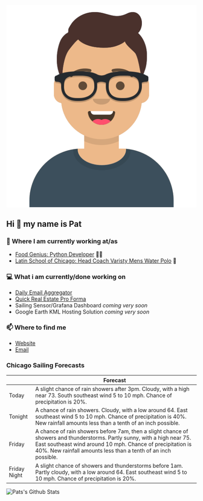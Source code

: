 [![Social banner for p-j-falconer](https://raw.githubusercontent.com/P-J-FALCONER/P-J-FALCONER/master/assets/avataaars.svg)](https://patfalconer.com/)
## Hi :wave: my name is Pat

### 💼 Where I am currently working at/as
- [Food Genius: Python Developer](https://getfoodgenius.com/) 🍔🐍
- [Latin School of Chicago: Head Coach Varisty Mens Water Polo](https://www.latinschool.org/) 🤽


### 💻 What i am currently/done working on
 - [Daily Email Aggregator](https://github.com/P-J-FALCONER/dott_daily_mail)
 - [Quick Real Estate Pro Forma](https://github.com/P-J-FALCONER/henry)
 - Sailing Sensor/Grafana Dashboard *coming very soon*
 - Google Earth KML Hosting Solution *coming very soon*

### 📫 Where to find me
 - [Website](https://patfalconer.com/)
 - [Email](mailto:patrick.j.falconer@gmail.com)


### Chicago Sailing Forecasts
|   | Forecast  |
|---|---|
| Today | A slight chance of rain showers after 3pm. Cloudy, with a high near 73. South southeast wind 5 to 10 mph. Chance of precipitation is 20%. |
| Tonight | A chance of rain showers. Cloudy, with a low around 64. East southeast wind 5 to 10 mph. Chance of precipitation is 40%. New rainfall amounts less than a tenth of an inch possible. |
| Friday | A chance of rain showers before 7am, then a slight chance of showers and thunderstorms. Partly sunny, with a high near 75. East southeast wind around 10 mph. Chance of precipitation is 40%. New rainfall amounts less than a tenth of an inch possible. |
| Friday Night | A slight chance of showers and thunderstorms before 1am. Partly cloudy, with a low around 64. East southeast wind 5 to 10 mph. Chance of precipitation is 20%. |

![Pats's Github Stats](https://github-readme-stats.vercel.app/api?username=p-j-falconer&show_icons=true&theme=radical)
